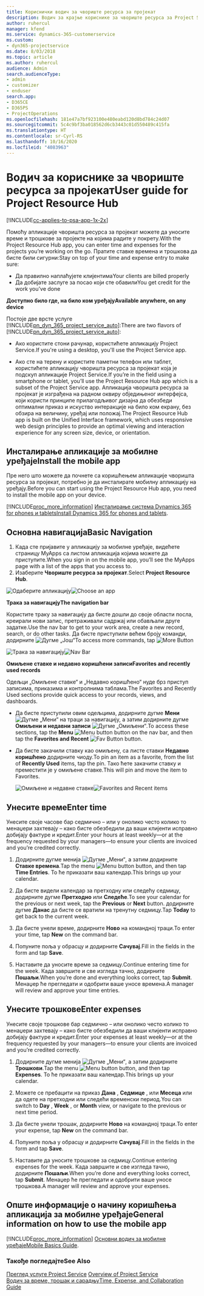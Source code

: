 ```yaml
---
title: Кориснички водич за чвориште ресурса за пројекат
description: Водич за крајње кориснике за чвориште ресурса за Project Service
author: ruhercul
manager: kfend
ms.service: dynamics-365-customerservice
ms.custom:
- dyn365-projectservice
ms.date: 8/03/2018
ms.topic: article
ms.author: ruhercul
audience: Admin
search.audienceType:
- admin
- customizer
- enduser
search.app:
- D365CE
- D365PS
- ProjectOperations
ms.openlocfilehash: 181e47a7bf923100e480eabd120d8bd784c24d07
ms.sourcegitcommit: 5c4c9bf3ba018562d6cb3443c01d550489c415fa
ms.translationtype: HT
ms.contentlocale: sr-Cyrl-RS
ms.lasthandoff: 10/16/2020
ms.locfileid: "4083963"
---
```

# <a name="user-guide-for-project-resource-hub"></a><span data-ttu-id="e9cee-103">Водич за кориснике за чвориште ресурса за пројекат</span><span class="sxs-lookup"><span data-stu-id="e9cee-103">User guide for Project Resource Hub</span></span>

[!INCLUDE[cc-applies-to-psa-app-1x-2x](../includes/cc-applies-to-psa-app-1x-2x.md)]

<span data-ttu-id="e9cee-104">Помоћу апликације чворишта ресурса за пројекат можете да уносите време и трошкове за пројекте на којима радите у покрету.</span><span class="sxs-lookup"><span data-stu-id="e9cee-104">With the Project Resource Hub app, you can enter time and expenses for the projects you’re working on the go.</span></span> <span data-ttu-id="e9cee-105">Пратите ставке времена и трошкова да бисте били сигурни:</span><span class="sxs-lookup"><span data-stu-id="e9cee-105">Stay on top of your time and expense entry to make sure:</span></span>

- <span data-ttu-id="e9cee-106">Да правилно наплаћујете клијентима</span><span class="sxs-lookup"><span data-stu-id="e9cee-106">Your clients are billed properly</span></span>
- <span data-ttu-id="e9cee-107">Да добијате заслуге за посао који сте обавили</span><span class="sxs-lookup"><span data-stu-id="e9cee-107">You get credit for the work you’ve done</span></span>

<span data-ttu-id="e9cee-108">**Доступно било где, на било ком уређају**</span><span class="sxs-lookup"><span data-stu-id="e9cee-108">**Available anywhere, on any device**</span></span>

<span data-ttu-id="e9cee-109">Постоје две врсте услуге [!INCLUDE[pn_dyn_365_project_service_auto](../includes/pn-dyn-365-project-service-auto.md)]:</span><span class="sxs-lookup"><span data-stu-id="e9cee-109">There are two flavors of [!INCLUDE[pn_dyn_365_project_service_auto](../includes/pn-dyn-365-project-service-auto.md)]:</span></span> 

- <span data-ttu-id="e9cee-110">Ако користите стони рачунар, користићете апликацију Project Service.</span><span class="sxs-lookup"><span data-stu-id="e9cee-110">If you're using a desktop, you'll use the Project Service app.</span></span> 

- <span data-ttu-id="e9cee-111">Ако сте на терену и користите паметни телефон или таблет, користићете апликацију чворишта ресурса за пројекат која је подскуп апликације Project Service.</span><span class="sxs-lookup"><span data-stu-id="e9cee-111">If you’re in the field using a smartphone or tablet, you’ll use the Project Resource Hub app which is a subset of the Project Service  app.</span></span> <span data-ttu-id="e9cee-112">Апликација чворишта ресурса за пројекат је изграђена на радном оквиру обједињеног интерфејса, који користи принципе прилагодљивог дизајна да обезбеди оптимални приказ и искуство интеракције на било ком екрану, без обзира на величину, уређај или положај.</span><span class="sxs-lookup"><span data-stu-id="e9cee-112">The Project Resource Hub app is built on the Unified Interface framework, which uses responsive web design principles to provide an optimal viewing and interaction experience for any screen size, device, or orientation.</span></span> 


## <a name="install-the-mobile-app"></a><span data-ttu-id="e9cee-113">Инсталирање апликације за мобилне уређаје</span><span class="sxs-lookup"><span data-stu-id="e9cee-113">Install the mobile app</span></span>
<span data-ttu-id="e9cee-114">Пре него што можете да почнете са коришћењем апликације чворишта ресурса за пројекат, потребно је да инсталирате мобилну апликацију на уређају.</span><span class="sxs-lookup"><span data-stu-id="e9cee-114">Before you can start using the Project Resource Hub app, you need to install the mobile app on your device.</span></span> 

[!INCLUDE[proc_more_information](../includes/proc-more-information.md)] <span data-ttu-id="e9cee-115">[Инсталирање система Dynamics 365 for phones и tablets](https://docs.microsoft.com/dynamics365/mobile-app/install-dynamics-365-for-phones-and-tablets)</span><span class="sxs-lookup"><span data-stu-id="e9cee-115">[Install Dynamics 365 for phones and tablets](https://docs.microsoft.com/dynamics365/mobile-app/install-dynamics-365-for-phones-and-tablets).</span></span>

## <a name="basic-navigation"></a><span data-ttu-id="e9cee-116">Основна навигација</span><span class="sxs-lookup"><span data-stu-id="e9cee-116">Basic Navigation</span></span>
1.  <span data-ttu-id="e9cee-117">Када сте пријавите у апликацију за мобилне уређаје, видећете страницу MyApps са листом апликација којима можете да приступите.</span><span class="sxs-lookup"><span data-stu-id="e9cee-117">When you sign in on the mobile app, you’ll see the MyApps page with a list of the apps that you access to.</span></span> 
2.  <span data-ttu-id="e9cee-118">Изаберите **Чвориште ресурса за пројекат**.</span><span class="sxs-lookup"><span data-stu-id="e9cee-118">Select **Project Resource Hub**.</span></span>

<span data-ttu-id="e9cee-119">![Одаберите апликацију](media/chooseApp_1.png "Одаберите апликацију")</span><span class="sxs-lookup"><span data-stu-id="e9cee-119">![Choose an app](media/chooseApp_1.png "Choose an app")</span></span>

<span data-ttu-id="e9cee-120">**Трака за навигацију**</span><span class="sxs-lookup"><span data-stu-id="e9cee-120">**The navigation bar**</span></span>

<span data-ttu-id="e9cee-121">Користите траку за навигацију да бисте дошли до своје области посла, креирали нови запис, претраживали садржај или обављали друге задатке.</span><span class="sxs-lookup"><span data-stu-id="e9cee-121">Use the nav bar to get to your work area, create a new record, search, or do other tasks.</span></span> <span data-ttu-id="e9cee-122">Да бисте приступили већем броју команди, додирните ![Дугме „Још“](media/MoreButton.png "Дугме „Још“")</span><span class="sxs-lookup"><span data-stu-id="e9cee-122">To access more commands, tap ![More Button](media/MoreButton.png "More Button")</span></span>

<span data-ttu-id="e9cee-123">![Трака за навигацију](media/NavBar_2.png "Трака за навигацију")</span><span class="sxs-lookup"><span data-stu-id="e9cee-123">![Nav Bar](media/NavBar_2.png "Nav Bar")</span></span>

<span data-ttu-id="e9cee-124">**Омиљене ставке и недавно коришћени записи**</span><span class="sxs-lookup"><span data-stu-id="e9cee-124">**Favorites and recently used records**</span></span>

<span data-ttu-id="e9cee-125">Одељци „Омиљене ставке“ и „Недавно коришћено“ нуде брз приступ записима, приказима и контролнима таблама.</span><span class="sxs-lookup"><span data-stu-id="e9cee-125">The Favorites and Recently Used sections provide quick access to your records, views, and dashboards.</span></span> 

- <span data-ttu-id="e9cee-126">Да бисте приступили овим одељцима, додирните дугме **Мени** ![Дугме „Мени“](media/MenuButton.png "Дугме менија") на траци за навигацију, а затим додирните дугме **Омиљени и недавни записи** ![Дугме „Омиљени“](media/FavButton.png "Дугме Омиљени").</span><span class="sxs-lookup"><span data-stu-id="e9cee-126">To access these sections, tap the **Menu** ![Menu button](media/MenuButton.png "Menu button") button on the nav bar, and then tap the **Favorites and Recent** ![Fav Button](media/FavButton.png "Fav Button") button.</span></span>

- <span data-ttu-id="e9cee-127">Да бисте закачили ставку као омиљену, са листе ставки **Недавно коришћено** додирните чиоду.</span><span class="sxs-lookup"><span data-stu-id="e9cee-127">To pin an item as a favorite, from the list of **Recently Used** items, tap the pin.</span></span> <span data-ttu-id="e9cee-128">Тако ћете закачити ставку и преместити је у омиљене ставке.</span><span class="sxs-lookup"><span data-stu-id="e9cee-128">This will pin and move the item to Favorites.</span></span>

  <span data-ttu-id="e9cee-129">![Омиљене и недавне ставке](media/Favs_3.png "Омиљене и недавне ставке")</span><span class="sxs-lookup"><span data-stu-id="e9cee-129">![Favorites and Recent items](media/Favs_3.png "Favorites and Recent items")</span></span>
 
## <a name="enter-time"></a><span data-ttu-id="e9cee-130">Унесите време</span><span class="sxs-lookup"><span data-stu-id="e9cee-130">Enter time</span></span>
<span data-ttu-id="e9cee-131">Унесите своје часове бар седмично – или у онолико често колико то менаџери захтевају – како бисте обезбедили да ваши клијенти исправно добијају фактуре и кредит.</span><span class="sxs-lookup"><span data-stu-id="e9cee-131">Enter your hours at least weekly—or at the frequency requested by your managers—to ensure your clients are invoiced and you’re credited correctly.</span></span>

1. <span data-ttu-id="e9cee-132">Додирните дугме менија ![Дугме „Мени“](media/MenuButton.png "Дугме менија"), а затим додирните **Ставке времена**.</span><span class="sxs-lookup"><span data-stu-id="e9cee-132">Tap the menu ![Menu button](media/MenuButton.png "Menu button") button, and then tap **Time Entries**.</span></span> <span data-ttu-id="e9cee-133">То ће приказати ваш календар.</span><span class="sxs-lookup"><span data-stu-id="e9cee-133">This brings up your calendar.</span></span>

2. <span data-ttu-id="e9cee-134">Да бисте видели календар за претходну или следећу седмицу, додирните дугме **Претходно** или **Следеће**.</span><span class="sxs-lookup"><span data-stu-id="e9cee-134">To see your calendar for the previous or next week, tap the **Previous** or **Next** button.</span></span> <span data-ttu-id="e9cee-135">додирните дугме **Данас** да бисте се вратили на тренутну седмицу.</span><span class="sxs-lookup"><span data-stu-id="e9cee-135">Tap **Today** to get back to the current week.</span></span>

3. <span data-ttu-id="e9cee-136">Да бисте унели време, додирните **Ново** на командној траци.</span><span class="sxs-lookup"><span data-stu-id="e9cee-136">To enter your time, tap **New** on the command bar.</span></span> 

4. <span data-ttu-id="e9cee-137">Попуните поља у обрасцу и додирните **Сачувај**.</span><span class="sxs-lookup"><span data-stu-id="e9cee-137">Fill in the fields in the form and tap **Save**.</span></span>

5. <span data-ttu-id="e9cee-138">Наставите да уносите време за седмицу.</span><span class="sxs-lookup"><span data-stu-id="e9cee-138">Continue entering time for the week.</span></span> <span data-ttu-id="e9cee-139">Када завршите и све изгледа тачно, додирните **Пошаљи**.</span><span class="sxs-lookup"><span data-stu-id="e9cee-139">When you’re done and everything looks correct, tap **Submit**.</span></span> <span data-ttu-id="e9cee-140">Менаџер ће прегледати и одобрити ваше уносе времена.</span><span class="sxs-lookup"><span data-stu-id="e9cee-140">A manager will review and approve your time entries.</span></span>

## <a name="enter-expenses"></a><span data-ttu-id="e9cee-141">Унесите трошкове</span><span class="sxs-lookup"><span data-stu-id="e9cee-141">Enter expenses</span></span> 
<span data-ttu-id="e9cee-142">Унесите своје трошкове бар седмично – или онолико често колико то менаџери захтевају – како бисте обезбедили да ваши клијенти исправно добијају фактуре и кредит.</span><span class="sxs-lookup"><span data-stu-id="e9cee-142">Enter your expenses at least weekly—or at the frequency requested by your managers—to ensure your clients are invoiced and you’re credited correctly.</span></span>

1. <span data-ttu-id="e9cee-143">Додирните дугме менија ![Дугме „Мени“](media/MenuButton.png "Дугме менија"), а затим додирните **Трошкови**.</span><span class="sxs-lookup"><span data-stu-id="e9cee-143">Tap the menu ![Menu button](media/MenuButton.png "Menu button") button, and then tap **Expenses**.</span></span> <span data-ttu-id="e9cee-144">То ће приказати ваш календар.</span><span class="sxs-lookup"><span data-stu-id="e9cee-144">This brings up your calendar.</span></span>

2. <span data-ttu-id="e9cee-145">Можете се пребацити на приказ **Дана** , **Седмице** , или **Месеца** или да одете на претходни или следећи временски период.</span><span class="sxs-lookup"><span data-stu-id="e9cee-145">You can switch to **Day** , **Week** , or **Month** view, or navigate to the previous or next time period.</span></span> 

3. <span data-ttu-id="e9cee-146">Да бисте унели трошак, додирните **Ново** на командној траци.</span><span class="sxs-lookup"><span data-stu-id="e9cee-146">To enter your expense, tap **New** on the command bar.</span></span> 

4. <span data-ttu-id="e9cee-147">Попуните поља у обрасцу и додирните **Сачувај**.</span><span class="sxs-lookup"><span data-stu-id="e9cee-147">Fill in the fields in the form and tap **Save**.</span></span>

5. <span data-ttu-id="e9cee-148">Наставите да уносите трошкове за седмицу.</span><span class="sxs-lookup"><span data-stu-id="e9cee-148">Continue entering expenses for the week.</span></span> <span data-ttu-id="e9cee-149">Када завршите и све изгледа тачно, додирните **Пошаљи**.</span><span class="sxs-lookup"><span data-stu-id="e9cee-149">When you’re done and everything looks correct, tap **Submit**.</span></span> <span data-ttu-id="e9cee-150">Менаџер ће прегледати и одобрити ваше уносе трошкова.</span><span class="sxs-lookup"><span data-stu-id="e9cee-150">A manager will review and approve your expenses.</span></span>

## <a name="general-information-on-how-to-use-the-mobile-app"></a><span data-ttu-id="e9cee-151">Опште информације о начину коришћења апликација за мобилне уређаје</span><span class="sxs-lookup"><span data-stu-id="e9cee-151">General information on how to use the mobile app</span></span> 
[!INCLUDE[proc_more_information](../includes/proc-more-information.md)] <span data-ttu-id="e9cee-152">[Основни водич за мобилне уређаје](https://docs.microsoft.com/dynamics365/mobile-app/dynamics-365-phones-tablets-users-guide)</span><span class="sxs-lookup"><span data-stu-id="e9cee-152">[Mobile Basics Guide](https://docs.microsoft.com/dynamics365/mobile-app/dynamics-365-phones-tablets-users-guide).</span></span>

### <a name="see-also"></a><span data-ttu-id="e9cee-153">Такође погледајте</span><span class="sxs-lookup"><span data-stu-id="e9cee-153">See Also</span></span>  
 <span data-ttu-id="e9cee-154">[Преглед услуге Project Service](../psa/overview.md) </span><span class="sxs-lookup"><span data-stu-id="e9cee-154">[Overview of Project Service](../psa/overview.md) </span></span>  
 [<span data-ttu-id="e9cee-155">Водич за време, трошак и сарадњу</span><span class="sxs-lookup"><span data-stu-id="e9cee-155">Time, Expense, and Collaboration Guide</span></span>](../psa/time-expense-collaboration-guide.md)   
 
